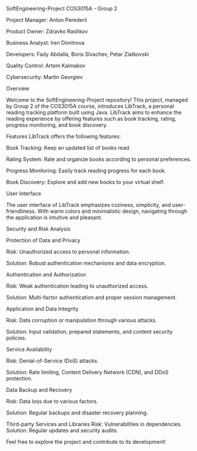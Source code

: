SoftEngineering-Project
COS3015A - Group 2

Project Manager: Anton Perederii

Product Owner: Zdravko Rashkov

Business Analyst: Iren Dimitrova

Developers: Fady Abdalla, Boris Slvachev, Petar Zlatkovski

Quality Control: Artem Kalmakov

Cybersecurity: Martin Georgiev

Overview

Welcome to the SoftEngineering-Project repository! This project, managed by Group 2 of the COS3015A course, introduces LibTrack, a personal reading tracking platform built using Java. LibTrack aims to enhance the reading experience by offering features such as book tracking, rating, progress monitoring, and book discovery.

Features
LibTrack offers the following features:

Book Tracking: Keep an updated list of books read.

Rating System: Rate and organize books according to personal preferences.

Progress Monitoring: Easily track reading progress for each book.

Book Discovery: Explore and add new books to your virtual shelf.


User Interface

The user interface of LibTrack emphasizes coziness, simplicity, and user-friendliness. With warm colors and minimalistic design, navigating through the application is intuitive and pleasant.

Security and Risk Analysis

Protection of Data and Privacy

Risk: Unauthorized access to personal information.

Solution: Robust authentication mechanisms and data encryption.


Authentication and Authorization

Risk: Weak authentication leading to unauthorized access.

Solution: Multi-factor authentication and proper session management.


Application and Data Integrity

Risk: Data corruption or manipulation through various attacks.

Solution: Input validation, prepared statements, and content security policies.


Service Availability

Risk: Denial-of-Service (DoS) attacks.

Solution: Rate limiting, Content Delivery Network (CDN), and DDoS protection.


Data Backup and Recovery

Risk: Data loss due to various factors.

Solution: Regular backups and disaster recovery planning.


Third-party Services and Libraries
Risk: Vulnerabilities in dependencies.
Solution: Regular updates and security audits.

Feel free to explore the project and contribute to its development!
